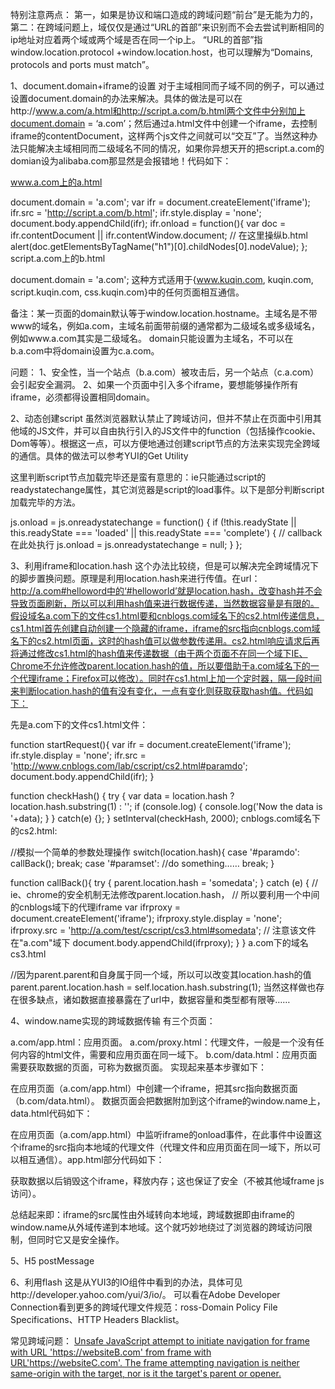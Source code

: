特别注意两点：
第一，如果是协议和端口造成的跨域问题“前台”是无能为力的，
第二：在跨域问题上，域仅仅是通过“URL的首部”来识别而不会去尝试判断相同的ip地址对应着两个域或两个域是否在同一个ip上。
“URL的首部”指window.location.protocol +window.location.host，也可以理解为“Domains, protocols and ports must match”。


1、document.domain+iframe的设置
对于主域相同而子域不同的例子，可以通过设置document.domain的办法来解决。具体的做法是可以在http://www.a.com/a.html和http://script.a.com/b.html两个文件中分别加上document.domain = ‘a.com’；然后通过a.html文件中创建一个iframe，去控制iframe的contentDocument，这样两个js文件之间就可以“交互”了。当然这种办法只能解决主域相同而二级域名不同的情况，如果你异想天开的把script.a.com的domian设为alibaba.com那显然是会报错地！代码如下：

www.a.com上的a.html

document.domain = 'a.com';
var ifr = document.createElement('iframe');
ifr.src = 'http://script.a.com/b.html';
ifr.style.display = 'none';
document.body.appendChild(ifr);
ifr.onload = function(){
    var doc = ifr.contentDocument || ifr.contentWindow.document;
    // 在这里操纵b.html
    alert(doc.getElementsByTagName("h1")[0].childNodes[0].nodeValue);
};
script.a.com上的b.html

document.domain = 'a.com';
这种方式适用于{www.kuqin.com, kuqin.com, script.kuqin.com, css.kuqin.com}中的任何页面相互通信。

备注：某一页面的domain默认等于window.location.hostname。主域名是不带www的域名，例如a.com，主域名前面带前缀的通常都为二级域名或多级域名，例如www.a.com其实是二级域名。 domain只能设置为主域名，不可以在b.a.com中将domain设置为c.a.com。

问题：
1、安全性，当一个站点（b.a.com）被攻击后，另一个站点（c.a.com）会引起安全漏洞。
2、如果一个页面中引入多个iframe，要想能够操作所有iframe，必须都得设置相同domain。

2、动态创建script
虽然浏览器默认禁止了跨域访问，但并不禁止在页面中引用其他域的JS文件，并可以自由执行引入的JS文件中的function（包括操作cookie、Dom等等）。根据这一点，可以方便地通过创建script节点的方法来实现完全跨域的通信。具体的做法可以参考YUI的Get Utility

这里判断script节点加载完毕还是蛮有意思的：ie只能通过script的readystatechange属性，其它浏览器是script的load事件。以下是部分判断script加载完毕的方法。

js.onload = js.onreadystatechange = function() {
    if (!this.readyState || this.readyState === 'loaded' || this.readyState === 'complete') {
        // callback在此处执行
        js.onload = js.onreadystatechange = null;
    }
};

3、利用iframe和location.hash
这个办法比较绕，但是可以解决完全跨域情况下的脚步置换问题。原理是利用location.hash来进行传值。在url： http://a.com#helloword中的‘#helloworld’就是location.hash，改变hash并不会导致页面刷新，所以可以利用hash值来进行数据传递，当然数据容量是有限的。假设域名a.com下的文件cs1.html要和cnblogs.com域名下的cs2.html传递信息，cs1.html首先创建自动创建一个隐藏的iframe，iframe的src指向cnblogs.com域名下的cs2.html页面，这时的hash值可以做参数传递用。cs2.html响应请求后再将通过修改cs1.html的hash值来传递数据（由于两个页面不在同一个域下IE、Chrome不允许修改parent.location.hash的值，所以要借助于a.com域名下的一个代理iframe；Firefox可以修改）。同时在cs1.html上加一个定时器，隔一段时间来判断location.hash的值有没有变化，一点有变化则获取获取hash值。代码如下：

先是a.com下的文件cs1.html文件：

function startRequest(){
    var ifr = document.createElement('iframe');
    ifr.style.display = 'none';
    ifr.src = 'http://www.cnblogs.com/lab/cscript/cs2.html#paramdo';
    document.body.appendChild(ifr);
}

function checkHash() {
    try {
        var data = location.hash ? location.hash.substring(1) : '';
        if (console.log) {
            console.log('Now the data is '+data);
        }
    } catch(e) {};
}
setInterval(checkHash, 2000);
cnblogs.com域名下的cs2.html:

//模拟一个简单的参数处理操作
switch(location.hash){
    case '#paramdo':
        callBack();
        break;
    case '#paramset':
        //do something……
        break;
}

function callBack(){
    try {
        parent.location.hash = 'somedata';
    } catch (e) {
        // ie、chrome的安全机制无法修改parent.location.hash，
        // 所以要利用一个中间的cnblogs域下的代理iframe
        var ifrproxy = document.createElement('iframe');
        ifrproxy.style.display = 'none';
        ifrproxy.src = 'http://a.com/test/cscript/cs3.html#somedata';    // 注意该文件在"a.com"域下
        document.body.appendChild(ifrproxy);
    }
}
a.com下的域名cs3.html

//因为parent.parent和自身属于同一个域，所以可以改变其location.hash的值
parent.parent.location.hash = self.location.hash.substring(1);
当然这样做也存在很多缺点，诸如数据直接暴露在了url中，数据容量和类型都有限等……


4、window.name实现的跨域数据传输
有三个页面：

a.com/app.html：应用页面。
a.com/proxy.html：代理文件，一般是一个没有任何内容的html文件，需要和应用页面在同一域下。
b.com/data.html：应用页面需要获取数据的页面，可称为数据页面。
实现起来基本步骤如下：

在应用页面（a.com/app.html）中创建一个iframe，把其src指向数据页面（b.com/data.html）。
数据页面会把数据附加到这个iframe的window.name上，data.html代码如下：
<script type="text/javascript">
    window.name = 'I was there!';    // 这里是要传输的数据，大小一般为2M，IE和firefox下可以大至32M左右
                                     // 数据格式可以自定义，如json、字符串
</script>
在应用页面（a.com/app.html）中监听iframe的onload事件，在此事件中设置这个iframe的src指向本地域的代理文件（代理文件和应用页面在同一域下，所以可以相互通信）。app.html部分代码如下：
<script type="text/javascript">
    var state = 0, 
    iframe = document.createElement('iframe'),
    loadfn = function() {
        if (state === 1) {
            var data = iframe.contentWindow.name;    // 读取数据
            alert(data);    //弹出'I was there!'
        } else if (state === 0) {
            state = 1;
            iframe.contentWindow.location = "http://a.com/proxy.html";    // 设置的代理文件
        }  
    };
    iframe.src = 'http://b.com/data.html';
    if (iframe.attachEvent) {
        iframe.attachEvent('onload', loadfn);
    } else {
        iframe.onload  = loadfn;
    }
    document.body.appendChild(iframe);
</script>
获取数据以后销毁这个iframe，释放内存；这也保证了安全（不被其他域frame js访问）。
<script type="text/javascript">
    iframe.contentWindow.document.write('');
    iframe.contentWindow.close();
    document.body.removeChild(iframe);
</script>
总结起来即：iframe的src属性由外域转向本地域，跨域数据即由iframe的window.name从外域传递到本地域。这个就巧妙地绕过了浏览器的跨域访问限制，但同时它又是安全操作。

5、H5 postMessage

6、利用flash
这是从YUI3的IO组件中看到的办法，具体可见http://developer.yahoo.com/yui/3/io/。
可以看在Adobe Developer Connection看到更多的跨域代理文件规范：ross-Domain Policy File Specifications、HTTP Headers Blacklist。

常见跨域问题：
[Unsafe JavaScript attempt to initiate navigation for frame with URL 'https://websiteB.com' from frame with URL'https://websiteC.com'. The frame attempting navigation is neither same-origin with the target, nor is it the target's parent or opener.](https://stackoverflow.com/questions/31269967/unsafe-javascript-attempt-to-initiate-navigation-for-frame-with-url)
